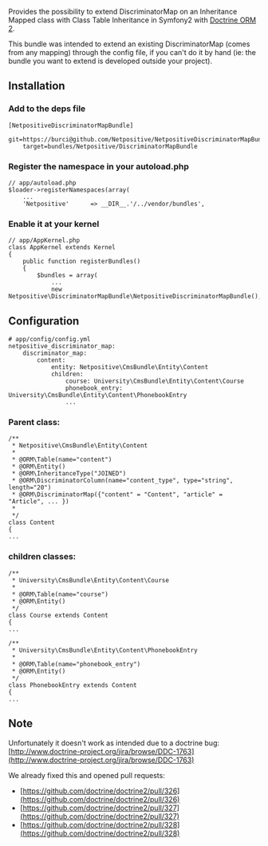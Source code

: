 Provides the possibility to extend DiscriminatorMap on an Inheritance Mapped class with Class Table Inheritance in Symfony2 with [Doctrine ORM 2](http://docs.doctrine-project.org/projects/doctrine-orm/en/2.1/reference/inheritance-mapping.html#class-table-inheritance).

This bundle was intended to extend an existing DiscriminatorMap (comes from any mapping) through the config file, if you can't do it by hand (ie: the bundle you want to extend is developed outside your project).

## Installation

### Add to the deps file

    [NetpositiveDiscriminatorMapBundle]
        git=https://burci@github.com/Netpositive/NetpositiveDiscriminatorMapBundle.git
        target=bundles/Netpositive/DiscriminatorMapBundle

### Register the namespace in your autoload.php

    // app/autoload.php
    $loader->registerNamespaces(array(
        ...
        'Netpositive'      => __DIR__.'/../vendor/bundles',

### Enable it at your kernel

    // app/AppKernel.php
    class AppKernel extends Kernel
    {
        public function registerBundles()
        {
            $bundles = array(
                ...
                new Netpositive\DiscriminatorMapBundle\NetpositiveDiscriminatorMapBundle(),
        
## Configuration

    # app/config/config.yml
    netpositive_discriminator_map:
        discriminator_map:
            content:
                entity: Netpositive\CmsBundle\Entity\Content
                children:
                    course: University\CmsBundle\Entity\Content\Course
                    phonebook_entry: University\CmsBundle\Entity\Content\PhonebookEntry
                    ...

### Parent class:

    /**
     * Netpositive\CmsBundle\Entity\Content
     *
     * @ORM\Table(name="content")
     * @ORM\Entity()
     * @ORM\InheritanceType("JOINED")
     * @ORM\DiscriminatorColumn(name="content_type", type="string", length="20")
     * @ORM\DiscriminatorMap({"content" = "Content", "article" = "Article", ... })
     *
     */
    class Content
    {
    ...
    
### children classes:

    /**
     * University\CmsBundle\Entity\Content\Course
     *
     * @ORM\Table(name="course")
     * @ORM\Entity()
     */
    class Course extends Content
    {
    ...

    /**
     * University\CmsBundle\Entity\Content\PhonebookEntry
     *
     * @ORM\Table(name="phonebook_entry")
     * @ORM\Entity()
     */
    class PhonebookEntry extends Content
    {
    ...




## Note

Unfortunately it doesn't work as intended due to a doctrine bug: [http://www.doctrine-project.org/jira/browse/DDC-1763](http://www.doctrine-project.org/jira/browse/DDC-1763)

We already fixed this and opened pull requests:

* [https://github.com/doctrine/doctrine2/pull/326](https://github.com/doctrine/doctrine2/pull/326)
* [https://github.com/doctrine/doctrine2/pull/327](https://github.com/doctrine/doctrine2/pull/327)
* [https://github.com/doctrine/doctrine2/pull/328](https://github.com/doctrine/doctrine2/pull/328)
